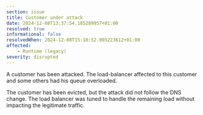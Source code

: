 ```yaml
---
section: issue
title: Customer under attack
date: 2024-12-08T13:37:54.185289957+01:00
resolved: true
informational: false
resolvedWhen: 2024-12-08T15:10:52.005223612+01:00
affected:
    - Runtime (legacy)
severity: disrupted
---
```


A customer has been attacked. The load-balancer affected to this customer and some others had his queue overloaded.

The customer has been evicted, but the attack did not follow the DNS change. The load balancer was tuned to handle the remaining load without impacting the legitimate traffic.
